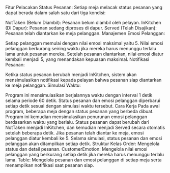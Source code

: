 Fitur
Pelacakan Status Pesanan: Setiap meja melacak status pesanan yang dapat berada dalam salah satu dari tiga kondisi:

NotTaken (Belum Diambil): Pesanan belum diambil oleh pelayan.
InKitchen (Di Dapur): Pesanan sedang diproses di dapur.
Served (Telah Disajikan): Pesanan telah diantarkan ke meja pelanggan.
Manajemen Emosi Pelanggan:

Setiap pelanggan memulai dengan nilai emosi maksimal yaitu 5.
Nilai emosi pelanggan berkurang seiring waktu jika mereka harus menunggu terlalu lama untuk pesanan mereka.
Setelah pesanan diantarkan, nilai emosi diatur kembali menjadi 5, yang menandakan kepuasan maksimal.
Notifikasi Pesanan:

Ketika status pesanan berubah menjadi InKitchen, sistem akan mensimulasikan notifikasi kepada pelayan bahwa pesanan siap diantarkan ke meja pelanggan.
Simulasi Waktu:

Program ini mensimulasikan berjalannya waktu dengan interval 1 detik selama periode 60 detik.
Status pesanan dan emosi pelanggan diperbarui setiap detik sesuai dengan simulasi waktu tersebut.
Cara Kerja
Pada awal program, beberapa meja dengan status pesanan yang berbeda dibuat.
Program ini kemudian mensimulasikan penurunan emosi pelanggan berdasarkan waktu yang berlalu.
Status pesanan dapat berubah dari NotTaken menjadi InKitchen, dan kemudian menjadi Served secara otomatis setelah beberapa detik.
Jika pesanan telah diantar ke meja, emosi pelanggan diatur kembali ke 5.
Selama simulasi, status pesanan dan emosi pelanggan akan ditampilkan setiap detik.
Struktur Kelas
Order: Mengelola status dan detail pesanan.
CustomerEmotion: Mengelola nilai emosi pelanggan yang berkurang setiap detik jika mereka harus menunggu terlalu lama.
Table: Mengelola pesanan dan emosi pelanggan di setiap meja serta menampilkan notifikasi saat pesanan siap.
